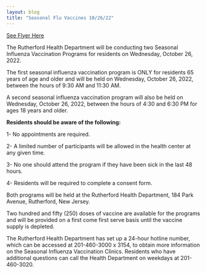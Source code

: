 ```yaml
---
layout: blog
title: "Seasonal Flu Vaccines 10/26/22"
---
```


[See Flyer Here](https://storage.googleapis.com/static.rutherford-nj.com/health/posts/2022%20Flu%20Flyer.pdf)

The Rutherford Health Department will be conducting two Seasonal Influenza Vaccination Programs for residents on Wednesday, October 26, 2022.

The first seasonal influenza vaccination program is ONLY for residents 65 years of age and older and will be held on Wednesday, October 26, 2022, between the hours of 9:30 AM and 11:30 AM. 

A second seasonal influenza vaccination program will also be held on Wednesday, October 26, 2022, between the hours of 4:30 and 6:30 PM for ages 18 years and older.

**Residents should be aware of the following:**

1-	No appointments are required.

2-	A limited number of participants will be allowed in the health center at any given time.

3-	No one should attend the program if they have been sick in the last 48 hours.

4-	Residents will be required to complete a consent form.


Both programs will be held at the Rutherford Health Department, 184 Park Avenue, Rutherford, New Jersey.

Two hundred and fifty (250) doses of vaccine are available for the programs and will be provided on a first come first serve basis until the vaccine supply is depleted. 

The Rutherford Health Department has set up a 24-hour hotline number, which can be accessed at 201-460-3000 x 3154, to obtain more information on the Seasonal Influenza Vaccination Clinics. Residents who have additional questions can call the Health Department on weekdays at 201-460-3020.

